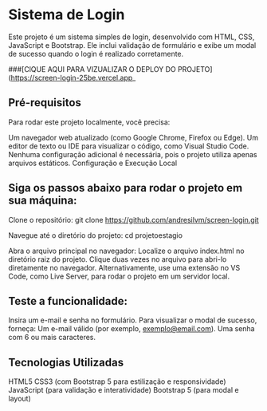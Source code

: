 # Sistema de Login

Este projeto é um sistema simples de login, desenvolvido com HTML, CSS, JavaScript e Bootstrap. Ele inclui validação de formulário e exibe um modal de sucesso quando o login é realizado corretamente.

###[ClQUE AQUI PARA VIZUALIZAR O DEPLOY DO PROJETO](https://screen-login-25be.vercel.app_

## Pré-requisitos

Para rodar este projeto localmente, você precisa:

Um navegador web atualizado (como Google Chrome, Firefox ou Edge).
Um editor de texto ou IDE para visualizar o código, como Visual Studio Code.
Nenhuma configuração adicional é necessária, pois o projeto utiliza apenas arquivos estáticos.
Configuração e Execução Local

## Siga os passos abaixo para rodar o projeto em sua máquina:

Clone o repositório:
git clone https://github.com/andresilvm/screen-login.git

Navegue até o diretório do projeto:
cd projetoestagio

Abra o arquivo principal no navegador:
Localize o arquivo index.html no diretório raiz do projeto.
Clique duas vezes no arquivo para abri-lo diretamente no navegador.
Alternativamente, use uma extensão no VS Code, como Live Server, para rodar o projeto em um servidor local.

## Teste a funcionalidade:

Insira um e-mail e senha no formulário.
Para visualizar o modal de sucesso, forneça:
Um e-mail válido (por exemplo, exemplo@email.com).
Uma senha com 6 ou mais caracteres.

## Tecnologias Utilizadas

HTML5
CSS3 (com Bootstrap 5 para estilização e responsividade)
JavaScript (para validação e interatividade)
Bootstrap 5 (para modal e layout)
